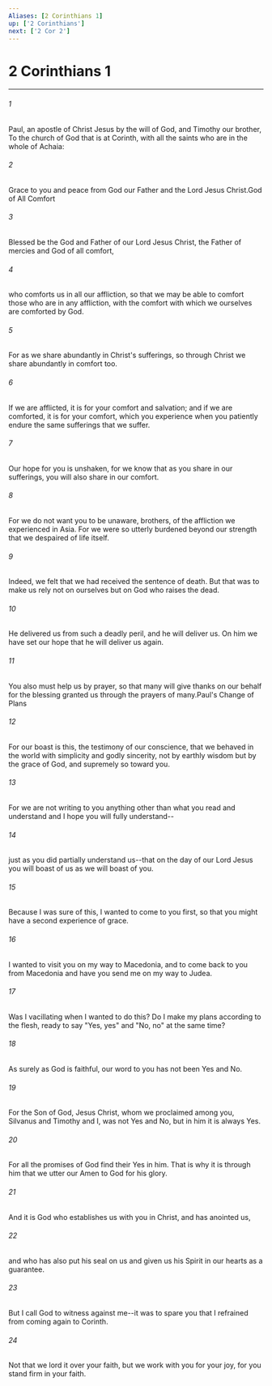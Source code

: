 ```yaml
---
Aliases: [2 Corinthians 1]
up: ['2 Corinthians']
next: ['2 Cor 2']
---
```

# 2 Corinthians 1

***

 

###### 1 
Paul, an apostle of Christ Jesus by the will of God, and Timothy our brother,
 To the church of God that is at Corinth, with all the saints who are in the whole of Achaia:
 
 

###### 2 
Grace to you and peace from God our Father and the Lord Jesus Christ.God of All Comfort
 
 

###### 3 
Blessed be the God and Father of our Lord Jesus Christ, the Father of mercies and God of all comfort, 
 

###### 4 
who comforts us in all our affliction, so that we may be able to comfort those who are in any affliction, with the comfort with which we ourselves are comforted by God. 
 

###### 5 
For as we share abundantly in Christ's sufferings, so through Christ we share abundantly in comfort too. 
 

###### 6 
If we are afflicted, it is for your comfort and salvation; and if we are comforted, it is for your comfort, which you experience when you patiently endure the same sufferings that we suffer. 
 

###### 7 
Our hope for you is unshaken, for we know that as you share in our sufferings, you will also share in our comfort.
 
 

###### 8 
For we do not want you to be unaware, brothers, of the affliction we experienced in Asia. For we were so utterly burdened beyond our strength that we despaired of life itself. 
 

###### 9 
Indeed, we felt that we had received the sentence of death. But that was to make us rely not on ourselves but on God who raises the dead. 
 

###### 10 
He delivered us from such a deadly peril, and he will deliver us. On him we have set our hope that he will deliver us again. 
 

###### 11 
You also must help us by prayer, so that many will give thanks on our behalf for the blessing granted us through the prayers of many.Paul's Change of Plans
 
 

###### 12 
For our boast is this, the testimony of our conscience, that we behaved in the world with simplicity and godly sincerity, not by earthly wisdom but by the grace of God, and supremely so toward you. 
 

###### 13 
For we are not writing to you anything other than what you read and understand and I hope you will fully understand-- 
 

###### 14 
just as you did partially understand us--that on the day of our Lord Jesus you will boast of us as we will boast of you.
 
 

###### 15 
Because I was sure of this, I wanted to come to you first, so that you might have a second experience of grace. 
 

###### 16 
I wanted to visit you on my way to Macedonia, and to come back to you from Macedonia and have you send me on my way to Judea. 
 

###### 17 
Was I vacillating when I wanted to do this? Do I make my plans according to the flesh, ready to say "Yes, yes" and "No, no" at the same time? 
 

###### 18 
As surely as God is faithful, our word to you has not been Yes and No. 
 

###### 19 
For the Son of God, Jesus Christ, whom we proclaimed among you, Silvanus and Timothy and I, was not Yes and No, but in him it is always Yes. 
 

###### 20 
For all the promises of God find their Yes in him. That is why it is through him that we utter our Amen to God for his glory. 
 

###### 21 
And it is God who establishes us with you in Christ, and has anointed us, 
 

###### 22 
and who has also put his seal on us and given us his Spirit in our hearts as a guarantee.
 
 

###### 23 
But I call God to witness against me--it was to spare you that I refrained from coming again to Corinth. 
 

###### 24 
Not that we lord it over your faith, but we work with you for your joy, for you stand firm in your faith.
 
